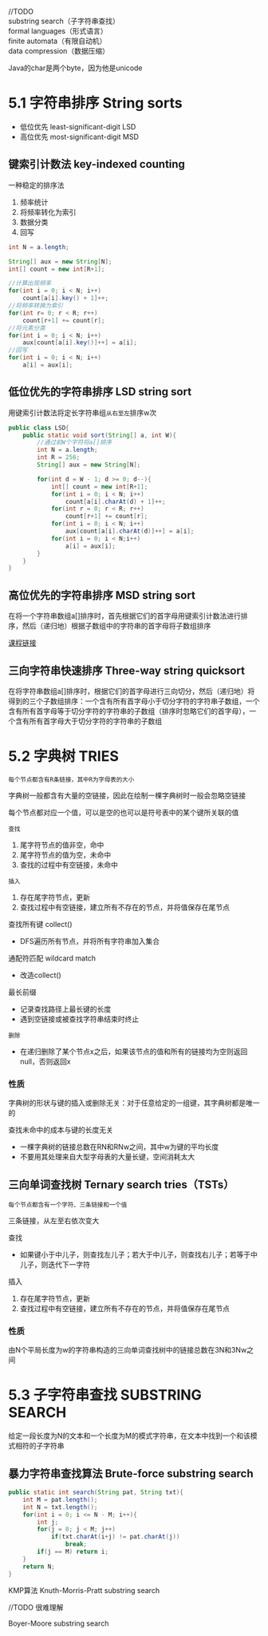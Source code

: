 //TODO  
substring search（子字符串查找）  
formal languages（形式语言）  
finite automata（有限自动机）  
data compression（数据压缩）  

Java的char是两个byte，因为他是unicode
# 5.1 字符串排序 String sorts

* 低位优先 least-significant-digit LSD
* 高位优先 most-significant-digit MSD

## 键索引计数法 key-indexed counting

一种稳定的排序法

1. 频率统计
2. 将频率转化为索引
3. 数据分类
4. 回写

```java
int N = a.length;

String[] aux = new String[N];
int[] count = new int[R+1];

//计算出现频率
for(int i = 0; i < N; i++)
    count[a[i].key() + 1]++;
//将频率转换为索引
for(int r= 0; r < R; r++)
    count[r+1] += count[r];
//将元素分类
for(int i = 0; i < N; i++)
    aux[count[a[i].key()]++] = a[i];
//回写
for(int i = 0; i < N; i++)
    a[i] = aux[i];
```

## 低位优先的字符串排序 LSD string sort

用键索引计数法将定长字符串组`从右至左`排序w次

```java
public class LSD{
    public static void sort(String[] a, int W){
        //通过前W个字符将a[]排序
        int N = a.length;
        int R = 256;
        String[] aux = new String[N];

        for(int d = W - 1; d >= 0; d--){
            int[] count = new int[R+1];
            for(int i = 0; i < N; i++)
                count[a[i].charAt(d) + 1]++;
            for(int r = 0; r < R; r++)
                count[r+1] += count[r];
            for(int i = 0; i < N; i++)
                aux[count[a[i].charAt(d)]++] = a[i];
            for(int i = 0; i < N;i++)
                a[i] = aux[i];
        }
    }
}
```

## 高位优先的字符串排序 MSD string sort

在将一个字符串数组a[]排序时，首先根据它们的首字母用键索引计数法进行排序，然后（递归地）根据子数组中的字符串的首字母将子数组排序

[课程链接](http://algs4.cs.princeton.edu/51radix/)

## 三向字符串快速排序 Three-way string quicksort

在将字符串数组a[]排序时，根据它们的首字母进行三向切分，然后（递归地）将得到的三个子数组排序：一个含有所有首字母小于切分字符的字符串子数组，一个含有所有首字母等于切分字符的字符串的子数组（排序时忽略它们的首字母），一个含有所有首字母大于切分字符的字符串的子数组

# 5.2 字典树 TRIES

`每个节点都含有R条链接，其中R为字母表的大小`

字典树一般都含有大量的空链接，因此在绘制一棵字典树时一般会忽略空链接

每个节点都对应一个值，可以是空的也可以是符号表中的某个键所关联的值

`查找`
1. 尾字符节点的值非空，命中
2. 尾字符节点的值为空，未命中
3. 查找的过程中有空链接，未命中

`插入`
1. 存在尾字符节点，更新
2. 查找过程中有空链接，建立所有不存在的节点，并将值保存在尾节点

查找所有键 collect()
* DFS遍历所有节点，并将所有字符串加入集合

通配符匹配 wildcard match
* 改造collect()

最长前缀
* 记录查找路径上最长键的长度
* 遇到空链接或被查找字符串结束时终止

`删除`
* 在递归删除了某个节点x之后，如果该节点的值和所有的链接均为空则返回null，否则返回x

### 性质

字典树的形状与键的插入或删除无关：对于任意给定的一组键，其字典树都是唯一的

查找未命中的成本与键的长度无关

* 一棵字典树的链接总数在RN和RNw之间，其中w为键的平均长度
* 不要用其处理来自大型字母表的大量长键，空间消耗太大

## 三向单词查找树 Ternary search tries（TSTs）

`每个节点都含有一个字符、三条链接和一个值`

三条链接，从左至右依次变大

查找
* 如果键小于中儿子，则查找左儿子；若大于中儿子，则查找右儿子；若等于中儿子，则迭代下一字符

插入
1. 存在尾字符节点，更新
2. 查找过程中有空链接，建立所有不存在的节点，并将值保存在尾节点

### 性质

由N个平局长度为w的字符串构造的三向单词查找树中的链接总数在3N和3Nw之间


# 5.3 子字符串查找 SUBSTRING SEARCH

给定一段长度为N的文本和一个长度为M的模式字符串，在文本中找到一个和该模式相符的子字符串

## 暴力字符串查找算法 Brute-force substring search

```java
public static int search(String pat, String txt){
    int M = pat.length();
    int N = txt.length();
    for(int i = 0; i <= N - M; i++){
        int j;
        for(j = 0; j < M; j++)
            if(txt.charAt(i+j) != pat.charAt(j))
                break;
        if(j == M) return i;
    }
    return N;
}
```

KMP算法 Knuth-Morris-Pratt substring search

//TODO 很难理解

Boyer-Moore substring search


